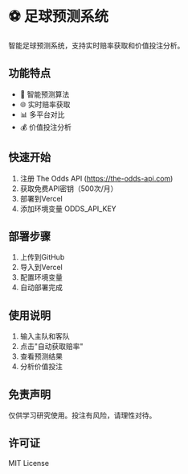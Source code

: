 # ⚽ 足球预测系统

智能足球预测系统，支持实时赔率获取和价值投注分析。

## 功能特点

- 🎯 智能预测算法
- 🌐 实时赔率获取
- 📊 多平台对比
- 💰 价值投注分析

## 快速开始

1. 注册 The Odds API (https://the-odds-api.com)
2. 获取免费API密钥（500次/月）
3. 部署到Vercel
4. 添加环境变量 ODDS_API_KEY

## 部署步骤

1. 上传到GitHub
2. 导入到Vercel
3. 配置环境变量
4. 自动部署完成

## 使用说明

1. 输入主队和客队
2. 点击"自动获取赔率"
3. 查看预测结果
4. 分析价值投注

## 免责声明

仅供学习研究使用。投注有风险，请理性对待。

## 许可证

MIT License